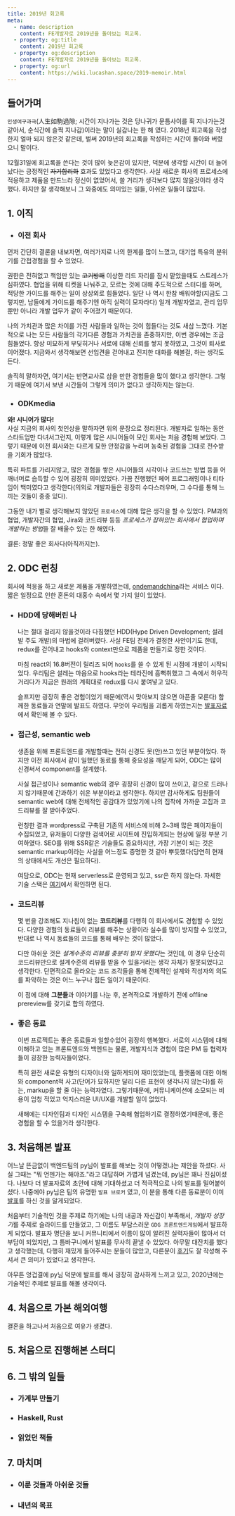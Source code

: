 ```yaml
---
title: 2019년 회고록
meta:
  - name: description
    content: FE개발자로 2019년을 돌아보는 회고록.
  - property: og:title
    content: 2019년 회고록
  - property: og:description
    content: FE개발자로 2019년을 돌아보는 회고록.
  - property: og:url
    content: https://wiki.lucashan.space/2019-memoir.html
---
```


## 들어가며
`인생여구과극`(人生如駒過隙; 시간이 지나가는 것은 당나귀가 문틈사이를 휙 지나가는것 같아서, 순식간에 슬쩍 지나감)이라는 말이 실감나는 한 해 였다. 2018년 회고록을 작성한지 얼마 되지 않은것 같은데, 벌써 2019년의 회고록을 작성하는 시간이 돌아와 버렸으니 말이다.

12월31일에 회고록을 쓴다는 것이 많이 늦은감이 있지만, 덕분에 생각할 시간이 더 늘어났다는 긍정적인 ~~자기합리화~~ 효과도 있었다고 생각한다. 사실 새로운 회사의 프로세스에 적응하고 제품을 만드느라 정신이 없었어서, 쓸 거리가 생각보다 많지 않을것이라 생각했다. 하지만 잘 생각해보니 그 와중에도 의미있는 일들, 아쉬운 일들이 많았다.

## 1. 이직
- ### 이전 회사
먼저 간단히 결론을 내보자면, 여러가지로 나의 한계를 많이 느꼈고, 대기업 특유의 분위기를 간접경험을 할 수 있었다.

권한은 전혀없고 책임만 있는 ~~고기방패~~ 이상한 리드 자리를 잠시 맡았을때도 스트레스가 심하였다. 협업을 위해 티켓을 나눠주고, 모르는 것에 대해 주도적으로 스터디를 하며, 적당한 가이드를 해주는 일이 상상외로 힘들었다. 일단 나 역시 한참 배워야할(지금도 그렇지만, 남들에게 가이드를 해주기엔 아직 실력이 모자라다) 일개 개발자였고, 관리 업무 뿐만 아니라 개발 업무가 같이 주어졌기 때문이다.

나의 가치관과 많은 차이를 가진 사람들과 일하는 것이 힘들다는 것도 새삼 느꼈다. 기본적으로 나는 모든 사람들의 각기다른 경험과 가치관을 존중하지만, 이번 경우에는 조금 힘들었다. 항상 미묘하게 부딪히거나 서로에 대해 신뢰를 쌓지 못하였고, 그것이 퇴사로 이어졌다. 지금와서 생각해보면 선입견을 걷어내고 진지한 대화를 해볼걸, 하는 생각도 든다.

솔직히 말하자면, 여기서는 반면교사로 삼을 만한 경험들을 많이 했다고 생각한다. 그렇기 때문에 여기서 보낸 시간들이 그렇게 의미가 없다고 생각하지는 않는다.

- ### ODKmedia
**와! 시니어가 많다!**  
사실 지금의 회사의 첫인상을 말하자면 위의 문장으로 정리된다. 개발자로 일하는 동안 스타트업만 다녀서그런지, 이렇게 많은 시니어들이 모인 회사는 처음 경험해 보았다. 그렇기 때문에 이전 회사와는 다르게 묘한 안정감을 누리며 농축된 경험을 그대로 전수받을 기회가 많았다.

특히 파트를 가리지않고, 많은 경험을 쌓은 시니어들의 시각이나 코드쓰는 방법 등을 어깨너머로 습득할 수 있어 굉장히 의미있었다. 가끔 진행했던 페어 프로그래밍이나 티타임이 백미였다고 생각한다(의외로 개발자들은 굉장히 수다스러우며, 그 수다를 통해 느끼는 것들이 종종 있다).

그동안 내가 별로 생각해보지 않았던 `프로세스`에 대해 많은 생각을 할 수 있었다. PM과의 협업, 개발자간의 협업, Jira와 코드리뷰 등등 *프로세스가 잡혀있는 회사에서 협업하며 개발하는 방법*을 잘 배울수 있는 한 해였다.

결론: 정말 좋은 회사다(아직까지는).

## 2. ODC 런칭
  회사에 적응을 하고 새로운 제품을 개발하였는데, [ondemandchina](https://www.ondemandchina.com/zh-Hans)라는 서비스 이다. 짧은 일정으로 인한 혼돈의 대홍수 속에서 몇 가지 일이 있었다.

- ### HDD에 당해버린 나
  나는 절대 걸리지 않을것이라 다짐했던 HDD(Hype Driven Development; 설레발 주도 개발)의 마법에 걸려버렸다. 사실 FE팀 전체가 결정한 사안이기도 한데, redux를 걷어내고 hooks와 context만으로 제품을 만들기로 정한 것이다.

  마침 react의 16.8버전이 릴리즈 되어 `hooks`를 쓸 수 있게 된 시점에 개발이 시작되었다. 우리팀은 설레는 마음으로 hooks라는 테라진에 흠뻑취했고 그 속에서 허우적거리다가 지금은 원래의 계획대로 redux를 다시 붙여넣고 있다.

  슬프지만 굉장히 좋은 경험이었기 때문에(역시 맞아보지 않으면 아픈줄 모른다) 함께한 동료들과 연말에 발표도 하였다. 무엇이 우리팀을 괴롭게 하였는지는 [발표자료](https://slides.com/rotoshine/react-hooks#/)에서 확인해 볼 수 있다.

- ### 접근성, semantic web
  생존을 위해 프론트엔드를 개발할때는 전혀 신경도 못(안)쓰고 있던 부분이었다. 하지만 이전 회사에서 같이 일했던 동료를 통해 중요성을 깨닫게 되어, ODC는 많이 신경써서 component를 설계했다.

  사실 접근성이나 semantic web의 경우 굉장히 신경이 많이 쓰이고, 겉으로 드러나지 않기때문에 간과하기 쉬운 부분이라고 생각한다. 하지만 감사하게도 팀원들이 semantic web에 대해 전체적인 공감대가 있었기에 나의 집착에 가까운 고집과 코드리뷰를 잘 받아주었다.

  런칭한 결과 wordpress로 구축된 기존의 서비스에 비해 2~3배 많은 페이지들이 수집되었고, 유저들이 다양한 검색어로 사이트에 진입하게되는 현상에 일정 부분 기여하였다. SEO를 위해 SSR같은 기술들도 중요하지만, 가장 기본이 되는 것은 semantic markup이라는 사실을 어느정도 증명한 것 같아 뿌듯했다(당연히 현재의 상태에서도 개선은 필요하다).

  여담으로, ODC는 현재 serverless로 운영되고 있고, ssr은 하지 않는다. 자세한 기술 스택은 [여기](https://blog.roto.codes/odc-tech-stack/)에서 확인하면 된다.

- ### 코드리뷰
  몇 번을 강조해도 지나침이 없는 **코드리뷰**를 다행히 이 회사에서도 경험할 수 있었다. 다양한 경험의 동료들이 리뷰를 해주는 상황이라 실수를 많이 방지할 수 있었고, 반대로 나 역시 동료들의 코드를 통해 배우는 것이 많았다.

  다만 아쉬운 것은 *설계수준의 리뷰를 충분히 받지 못했다*는 것인데, 이 경우 단순히 코드리뷰만으로 설계수준의 리뷰를 받을 수 있을거라는 생각 자체가 잘못되었다고 생각한다.
  단편적으로 올라오는 코드 조각들을 통해 전체적인 설계와 작성자의 의도를 파악하는 것은 어느 누구나 힘든 일이기 때문이다.

  이 점에 대해 **그분들**과 이야기를 나눈 후, 본격적으로 개발하기 전에 offline prereview를 갖기로 합의 하였다.

- ### 좋은 동료
  이번 프로젝트는 좋은 동료들과 일할수있어 굉장히 행복했다. 서로의 시스템에 대해 이해하고 있는 프론트엔드와 백엔드는 물론, 개발지식과 경험이 많은 PM 등 협력자들이 굉장한 능력자들이었다.

  특히 완전 새로운 유형의 디자이너와 일하게되어 재미있었는데, 플랫폼에 대한 이해와 component적 사고(단어가 묘하지만 달리 다른 표현이 생각나지 않는다)를 하는, markup을 할 줄 아는 능력자였다. 그렇기때문에, 커뮤니케이션에 소모되는 비용이 엄청 적었고 억지스러운 UI/UX를 개발할 일이 없었다.

  새해에는 디자인팀과 디자인 시스템을 구축해 협업하기로 결정하였기때문에, 좋은 경험을 할 수 있을거라 생각한다.

## 3. 처음해본 발표
어느날 뜬금없이 백엔드팀의 py님이 발표를 해보는 것이 어떻겠냐는 제안을 하셨다. 사실 그때는 "뭐 언젠가는 해야죠."라고 대답하며 가볍게 넘겼는데, py님은 꽤나 진심이셨다. 나보다 더 발표자료의 초안에 대해 기대하셨고 더 적극적으로 나의 발표를 밀어붙이셨다. 나중에야 py님은 팀의 유명한 `발표 브로커` 였고, 이 분을 통해 다른 동료분이 이미 [발표](https://www.slideshare.net/EunhyangKim2/3-83645788)를 하신 것을 알게되었다.

처음부터 기술적인 것을 주제로 하기에는 나의 내공과 자신감이 부족해서, *개발자 성장기*를 주제로 슬라이드를 만들었고, 그 이름도 부담스러운 `GDG 프론트엔드게임`에서 발표하게 되었다. 발표자 명단을 보니 커뮤니티에서 이름이 많이 알려진 실력자들이 많아서 더 부담이 되었지만, 그 틈바구니에서 발표를 무사히 끝낼 수 있었다. 아무말 대잔치를 했다고 생각했는데, 다행히 재밌게 들어주시는 분들이 많았고, 다른분이 [후기](https://velog.io/@velopert/GDG-FRONT-ENDGAME-%EB%B0%9C%ED%91%9C-%ED%9B%84%EA%B8%B0#%ED%95%9C%EA%B7%BC%ED%83%9D-%EB%AC%B8%EA%B3%BC%EC%83%9D%EC%9D%98-%EC%BB%A4%EB%A6%AC%EC%96%B4-%ED%94%84%EB%9F%B0%ED%8A%B8%EC%97%94%EB%93%9C%EB%A1%9C-refactoring%ED%95%98%EA%B8%B0)도 잘 작성해 주셔서 큰 의미가 있었다고 생각한다.

아무튼 엉겁결에 py님 덕분에 발표를 해서 굉장히 감사하게 느끼고 있고, 2020년에는 기술적인 주제로 발표를 해볼 생각이다.

## 4. 처음으로 가본 해외여행
결혼을 하고나서 처음으로 여유가 생겼다. 

## 5. 처음으로 진행해본 스터디

## 6. 그 밖의 일들

- ### 가계부 만들기
- ### Haskell, Rust
- ### 읽었던 책들

## 7. 마치며

- ### 이룬 것들과 아쉬운 것들

- ### 내년의 목표
